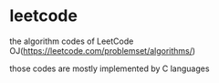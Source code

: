 # leetcode
the algorithm codes of LeetCode OJ(https://leetcode.com/problemset/algorithms/)

those codes are mostly implemented by C languages

